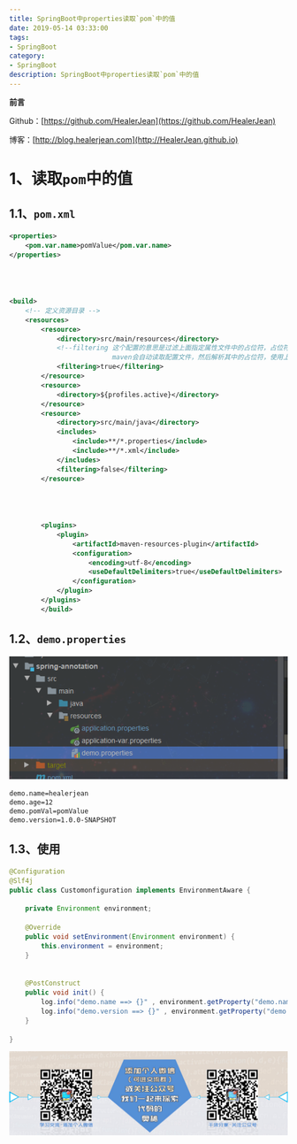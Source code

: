 ```yaml
---
title: SpringBoot中properties读取`pom`中的值
date: 2019-05-14 03:33:00
tags: 
- SpringBoot
category: 
- SpringBoot
description: SpringBoot中properties读取`pom`中的值
---
```


**前言**     

 Github：[https://github.com/HealerJean](https://github.com/HealerJean)         

 博客：[http://blog.healerjean.com](http://HealerJean.github.io)          



# 1、读取`pom`中的值

## 1.1、`pom.xml`

```xml
<properties>
    <pom.var.name>pomValue</pom.var.name>
</properties>




<build>
    <!-- 定义资源目录 -->
    <resources>
        <resource>
            <directory>src/main/resources</directory>
            <!--filtering 这个配置的意思是过滤上面指定属性文件中的占位符，占位符是${变量名称}这样的形式，
						  maven会自动读取配置文件，然后解析其中的占位符，使用上面pom文件中定义的属性进行替换 -->
            <filtering>true</filtering>
        </resource>
        <resource>
            <directory>${profiles.active}</directory>
        </resource>
        <resource>
            <directory>src/main/java</directory>
            <includes>
                <include>**/*.properties</include>
                <include>**/*.xml</include>
            </includes>
            <filtering>false</filtering>
        </resource>

        
        
        
        <plugins>
            <plugin>
                <artifactId>maven-resources-plugin</artifactId>
                <configuration>
                    <encoding>utf-8</encoding>
                    <useDefaultDelimiters>true</useDefaultDelimiters>
                </configuration>
            </plugin>
        </plugins>
        </build>
```



## 1.2、`demo.properties`  

![image-20200724151323802](https://raw.githubusercontent.com/HealerJean/HealerJean.github.io/master/blogImages/image-20200724151323802.png)



```properties
demo.name=healerjean
demo.age=12
demo.pomVal=pomValue
demo.version=1.0.0-SNAPSHOT
```





## 1.3、使用

```java
@Configuration
@Slf4j
public class Customonfiguration implements EnvironmentAware {

    private Environment environment;

    @Override
    public void setEnvironment(Environment environment) {
        this.environment = environment;
    }


    @PostConstruct
    public void init() {
        log.info("demo.name ==> {}" , environment.getProperty("demo.name"));
        log.info("demo.version ==> {}" , environment.getProperty("demo.version"));
    }

}

```















![ContactAuthor](https://raw.githubusercontent.com/HealerJean/HealerJean.github.io/master/assets/img/artical_bottom.jpg)





<link rel="stylesheet" href="https://unpkg.com/gitalk/dist/gitalk.css">

<script src="https://unpkg.com/gitalk@latest/dist/gitalk.min.js"></script> 
<div id="gitalk-container"></div>    
 <script type="text/javascript">
    var gitalk = new Gitalk({
		clientID: `1d164cd85549874d0e3a`,
		clientSecret: `527c3d223d1e6608953e835b547061037d140355`,
		repo: `HealerJean.github.io`,
		owner: 'HealerJean',
		admin: ['HealerJean'],
		id: 'LHbCf9vyGAomhe1a',
    });
    gitalk.render('gitalk-container');
</script> 

